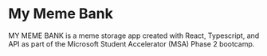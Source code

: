 # My Meme Bank

MY MEME BANK is a meme storage app created with React, Typescript, and API as part of the Microsoft Student Accelerator (MSA) Phase 2 bootcamp.
